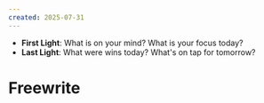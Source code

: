 ```yaml
---
created: 2025-07-31
---
```


- **First Light**: What is on your mind? What is your focus today?
- **Last Light**: What were wins today? What's on tap for tomorrow?

# Freewrite









